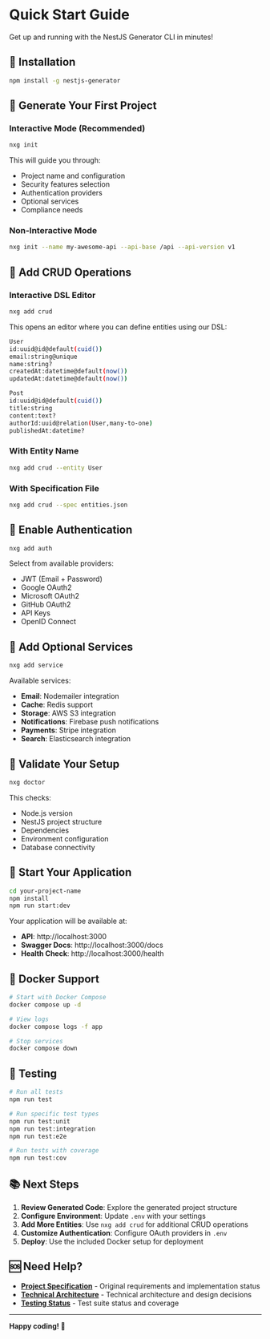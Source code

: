 # Quick Start Guide

Get up and running with the NestJS Generator CLI in minutes!

## 🚀 Installation

```bash
npm install -g nestjs-generator
```

## 🎯 Generate Your First Project

### Interactive Mode (Recommended)

```bash
nxg init
```

This will guide you through:
- Project name and configuration
- Security features selection
- Authentication providers
- Optional services
- Compliance needs

### Non-Interactive Mode

```bash
nxg init --name my-awesome-api --api-base /api --api-version v1
```

## 📝 Add CRUD Operations

### Interactive DSL Editor

```bash
nxg add crud
```

This opens an editor where you can define entities using our DSL:

```bash
User
id:uuid@id@default(cuid())
email:string@unique
name:string?
createdAt:datetime@default(now())
updatedAt:datetime@default(now())

Post
id:uuid@id@default(cuid())
title:string
content:text?
authorId:uuid@relation(User,many-to-one)
publishedAt:datetime?
```

### With Entity Name

```bash
nxg add crud --entity User
```

### With Specification File

```bash
nxg add crud --spec entities.json
```

## 🔐 Enable Authentication

```bash
nxg add auth
```

Select from available providers:
- JWT (Email + Password)
- Google OAuth2
- Microsoft OAuth2
- GitHub OAuth2
- API Keys
- OpenID Connect

## 🔧 Add Optional Services

```bash
nxg add service
```

Available services:
- **Email**: Nodemailer integration
- **Cache**: Redis support
- **Storage**: AWS S3 integration
- **Notifications**: Firebase push notifications
- **Payments**: Stripe integration
- **Search**: Elasticsearch integration

## 🏥 Validate Your Setup

```bash
nxg doctor
```

This checks:
- Node.js version
- NestJS project structure
- Dependencies
- Environment configuration
- Database connectivity

## 🚀 Start Your Application

```bash
cd your-project-name
npm install
npm run start:dev
```

Your application will be available at:
- **API**: http://localhost:3000
- **Swagger Docs**: http://localhost:3000/docs
- **Health Check**: http://localhost:3000/health

## 🐳 Docker Support

```bash
# Start with Docker Compose
docker compose up -d

# View logs
docker compose logs -f app

# Stop services
docker compose down
```

## 🧪 Testing

```bash
# Run all tests
npm run test

# Run specific test types
npm run test:unit
npm run test:integration
npm run test:e2e

# Run tests with coverage
npm run test:cov
```

## 📚 Next Steps

1. **Review Generated Code**: Explore the generated project structure
2. **Configure Environment**: Update `.env` with your settings
3. **Add More Entities**: Use `nxg add crud` for additional CRUD operations
4. **Customize Authentication**: Configure OAuth providers in `.env`
5. **Deploy**: Use the included Docker setup for deployment

## 🆘 Need Help?

- **[Project Specification](./PROJECT_SPECIFICATION.md)** - Original requirements and implementation status
- **[Technical Architecture](./TECHNICAL_ARCHITECTURE.md)** - Technical architecture and design decisions
- **[Testing Status](./TESTING_STATUS.md)** - Test suite status and coverage

---

**Happy coding! 🚀**
